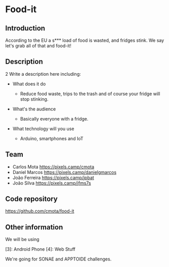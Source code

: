 # Food-it

## Introduction

According to the EU a s*** load of food is wasted, and fridges stink. We say let's grab all of that and food-it!

## Description
2
Write a description here including: 

 * What does it do
 	* Reduce food waste, trips to the trash and of course your fridge will stop stinking.

 * What's the audience 
	* Basically everyone with a fridge.

 * What technology will you use 
	* Arduino, smartphones and IoT

## Team

 * Carlos Mota https://pixels.camp/cmota
 * Daniel Marcos https://pixels.camp/danielgmarcos
 * João Ferreira https://pixels.camp/jpbat
 * João Silva https://pixels.camp/jfms7s


## Code repository

https://github.com/cmota/food-it

## Other information

We will be using

[1]: Lettuce (1 rotten 1 normal, sorry about the waste)
[2]: Arduino 
[3]: Android Phone
[4]: Web Stuff

We're going for SONAE and APPTOIDE challenges.